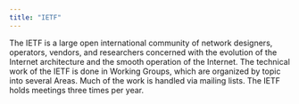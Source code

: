 ```yaml
---
title: "IETF"
---
```


The IETF is a large open international community of network designers, operators, vendors, and researchers concerned with the evolution of the Internet architecture and the smooth operation of the Internet. The technical work of the IETF is done in Working Groups, which are organized by topic into several Areas. Much of the work is handled via mailing lists. The IETF holds meetings three times per year.

